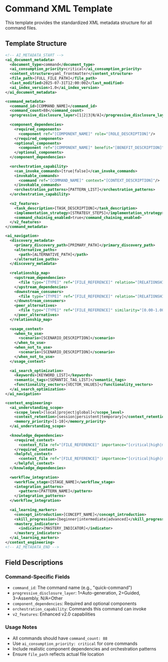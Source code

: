 # Command XML Template

This template provides the standardized XML metadata structure for all command files.

## Template Structure

```xml
<!-- AI_METADATA_START -->
<ai_document_metadata>
  <document_type>command</document_type>
  <ai_consumption_priority>critical</ai_consumption_priority>
  <content_structure>yaml_frontmatter</content_structure>
  <file_path>[FULL_FILE_PATH]</file_path>
  <last_modified>2025-07-31T12:00:00Z</last_modified>
  <ai_index_version>1.0</ai_index_version>
</ai_document_metadata>

<command_metadata>
  <command_id>[COMMAND_NAME]</command_id>
  <command_count>88</command_count>
  <progressive_disclosure_layer>[1|2|3|N/A]</progressive_disclosure_layer>
  
  <component_dependencies>
    <required_components>
      <component ref="[COMPONENT_NAME]" role="[ROLE_DESCRIPTION]"/>
    </required_components>
    <optional_components>
      <component ref="[COMPONENT_NAME]" benefit="[BENEFIT_DESCRIPTION]"/>
    </optional_components>
  </component_dependencies>
  
  <orchestration_capability>
    <can_invoke_commands>[true|false]</can_invoke_commands>
    <invokable_commands>
      <command ref="[COMMAND_NAME]" context="[CONTEXT_DESCRIPTION]"/>
    </invokable_commands>
    <orchestration_patterns>[PATTERN_LIST]</orchestration_patterns>
  </orchestration_capability>
  
  <v2_features>
    <task_description>[TASK_DESCRIPTION]</task_description>
    <implementation_strategy>[STRATEGY_STEPS]</implementation_strategy>
    <command_chaining_enabled>true</command_chaining_enabled>
  </v2_features>
</command_metadata>

<ai_navigation>
  <discovery_metadata>
    <primary_discovery_path>[PRIMARY_PATH]</primary_discovery_path>
    <alternative_paths>
      <path>[ALTERNATIVE_PATH]</path>
    </alternative_paths>
  </discovery_metadata>
  
  <relationship_map>
    <upstream_dependencies>
      <file type="[TYPE]" ref="[FILE_REFERENCE]" relation="[RELATIONSHIP]"/>
    </upstream_dependencies>
    <downstream_consumers>
      <file type="[TYPE]" ref="[FILE_REFERENCE]" relation="[RELATIONSHIP]"/>
    </downstream_consumers>
    <peer_alternatives>
      <file type="[TYPE]" ref="[FILE_REFERENCE]" similarity="[0.00-1.00]"/>
    </peer_alternatives>
  </relationship_map>
  
  <usage_context>
    <when_to_use>
      <scenario>[SCENARIO_DESCRIPTION]</scenario>
    </when_to_use>
    <when_not_to_use>
      <scenario>[SCENARIO_DESCRIPTION]</scenario>
    </when_not_to_use>
  </usage_context>
  
  <ai_search_optimization>
    <keywords>[KEYWORD_LIST]</keywords>
    <semantic_tags>[SEMANTIC_TAG_LIST]</semantic_tags>
    <functionality_vectors>[VECTOR_VALUES]</functionality_vectors>
  </ai_search_optimization>
</ai_navigation>

<context_engineering>
  <ai_understanding_scope>
    <scope_level>[local|project|global]</scope_level>
    <context_retention>[session|persistent|temporary]</context_retention>
    <memory_priority>[1-10]</memory_priority>
  </ai_understanding_scope>
  
  <knowledge_dependencies>
    <required_context>
      <context_file ref="[FILE_REFERENCE]" importance="[critical|high|medium|low]"/>
    </required_context>
    <helpful_context>
      <context_file ref="[FILE_REFERENCE]" importance="[critical|high|medium|low]"/>
    </helpful_context>
  </knowledge_dependencies>
  
  <workflow_integration>
    <workflow_stage>[STAGE_NAME]</workflow_stage>
    <integration_patterns>
      <pattern>[PATTERN_NAME]</pattern>
    </integration_patterns>
  </workflow_integration>
  
  <ai_learning_markers>
    <concept_introduction>[CONCEPT_NAME]</concept_introduction>
    <skill_progression>[beginner|intermediate|advanced]</skill_progression>
    <mastery_indicators>
      <indicator>[MASTERY_INDICATOR]</indicator>
    </mastery_indicators>
  </ai_learning_markers>
</context_engineering>
<!-- AI_METADATA_END -->
```

## Field Descriptions

### Command-Specific Fields
- `command_id`: The command name (e.g., "quick-command")
- `progressive_disclosure_layer`: 1=Auto-generation, 2=Guided, 3=Assembly, N/A=Other
- `component_dependencies`: Required and optional components
- `orchestration_capability`: Commands this command can invoke
- `v2_features`: Enhanced v2.0 capabilities

### Usage Notes
- All commands should have `command_count: 88`
- Use `ai_consumption_priority: critical` for core commands
- Include realistic component dependencies and orchestration patterns
- Ensure `file_path` reflects actual file location